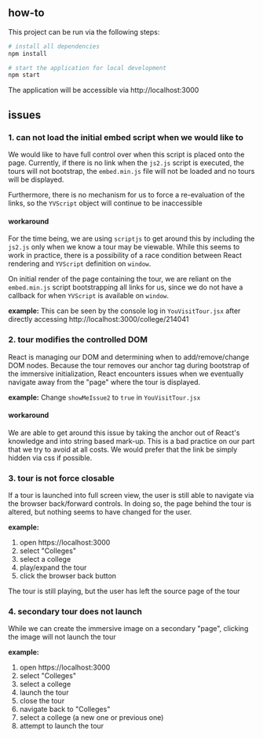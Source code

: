 ## how-to

This project can be run via the following steps:

```sh
# install all dependencies
npm install

# start the application for local development
npm start
```

The application will be accessible via http://localhost:3000

## issues

### 1. can not load the initial embed script when we would like to

We would like to have full control over when this script is placed onto the page.  Currently, if there is no link when the `js2.js` script is executed, the tours will not bootstrap, the `embed.min.js` file will not be loaded and no tours will be displayed.

Furthermore, there is no mechanism for us to force a re-evaluation of the links, so the `YVScript` object will continue to be inaccessible

#### workaround

For the time being, we are using `scriptjs` to get around this by including the `js2.js` only when we know a tour may be viewable.  While this seems to work in practice, there is a possibility of a race condition between React rendering and `YVScript` definition on `window`.

On initial render of the page containing the tour, we are reliant on the `embed.min.js` script bootstrapping all links for us, since we do not have a callback for when `YVScript` is available on `window`.

**example:** This can be seen by the console log in `YouVisitTour.jsx` after directly accessing http://localhost:3000/college/214041

### 2. tour modifies the controlled DOM

React is managing our DOM and determining when to add/remove/change DOM nodes.  Because the tour removes our anchor tag during bootstrap of the immersive initialization, React encounters issues when we eventually navigate away from the "page" where the tour is displayed.

**example:** Change `showMeIssue2` to `true` in `YouVisitTour.jsx`

#### workaround

We are able to get around this issue by taking the anchor out of React's knowledge and into string based mark-up.  This is a bad practice on our part that we try to avoid at all costs.  We would prefer that the link be simply hidden via css if possible.

### 3. tour is not force closable

If a tour is launched into full screen view, the user is still able to navigate via the browser back/forward controls.  In doing so, the page behind the tour is altered, but nothing seems to have changed for the user.

**example:**
1. open https://localhost:3000
1. select "Colleges"
1. select a college
1. play/expand the tour
1. click the browser back button

The tour is still playing, but the user has left the source page of the tour

### 4. secondary tour does not launch

While we can create the immersive image on a secondary "page", clicking the image will not launch the tour

**example:**
1. open https://localhost:3000
1. select "Colleges"
1. select a college
1. launch the tour
1. close the tour
1. navigate back to "Colleges"
1. select a college (a new one or previous one)
1. attempt to launch the tour
